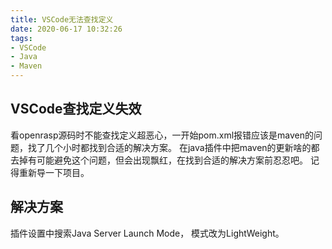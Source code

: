 ```yaml
---
title: VSCode无法查找定义
date: 2020-06-17 10:32:26
tags:
- VSCode
- Java
- Maven
---
```


## VSCode查找定义失效
看openrasp源码时不能查找定义超恶心，一开始pom.xml报错应该是maven的问题，找了几个小时都找到合适的解决方案。
在java插件中把maven的更新啥的都去掉有可能避免这个问题，但会出现飘红，在找到合适的解决方案前忍忍吧。
记得重新导一下项目。
## 解决方案
插件设置中搜索Java Server Launch Mode，
模式改为LightWeight。